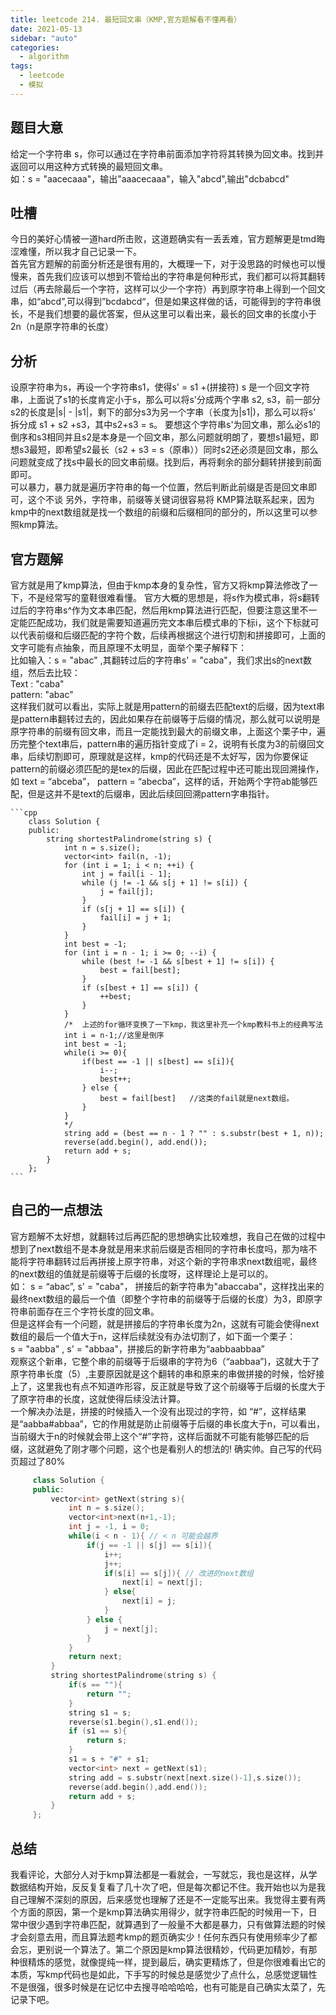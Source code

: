 ```yaml
---
title: leetcode 214. 最短回文串（KMP,官方题解看不懂再看）
date: 2021-05-13
sidebar: "auto"
categories:
  - algorithm
tags:
  - leetcode
  - 模拟
---
```

## 题目大意
给定一个字符串 s，你可以通过在字符串前面添加字符将其转换为回文串。找到并返回可以用这种方式转换的最短回文串。  
如：s = "aacecaaa"，输出"aaacecaaa"，输入"abcd",输出"dcbabcd"

## 吐槽
今日的美好心情被一道hard所击败，这道题确实有一丢丢难，官方题解更是tmd晦涩难懂，所以我才自己记录一下。  
首先官方题解的前面分析还是很有用的，大概理一下，对于没思路的时候也可以慢慢来，首先我们应该可以想到不管给出的字符串是何种形式，我们都可以将其翻转过后（再去除最后一个字符，这样可以少一个字符）再到原字符串上得到一个回文串，如“abcd”,可以得到”bcdabcd“，但是如果这样做的话，可能得到的字符串很长，不是我们想要的最优答案，但从这里可以看出来，最长的回文串的长度小于2n（n是原字符串的长度）
## 分析
   设原字符串为s，再设一个字符串s1，使得s' = s1 +(拼接符) s 是一个回文字符串，上面说了s1的长度肯定小于s，那么可以将s'分成两个字串 s2, s3，前一部分s2的长度是|s| - |s1|，剩下的部分s3为另一个字串（长度为|s1|)，那么可以将s' 拆分成 s1 + s2 +s3，其中s2+s3 = s。 要想这个字符串s'为回文串，那么必s1的倒序和s3相同并且s2是本身是一个回文串，那么问题就明朗了，要想s1最短，即想s3最短，即希望s2最长（s2 + s3 = s（原串））同时s2还必须是回文串，那么问题就变成了找s中最长的回文串前缀。找到后，再将剩余的部分翻转拼接到前面即可。  
   可以暴力，暴力就是遍历字符串的每一个位置，然后判断此前缀是否是回文串即可，这个不谈
   另外，字符串，前缀等关键词很容易将 KMP算法联系起来，因为kmp中的next数组就是找一个数组的前缀和后缀相同的部分的，所以这里可以参照kmp算法。
## 官方题解
官方就是用了kmp算法，但由于kmp本身的复杂性，官方又将kmp算法修改了一下，不是经常写的童鞋很难看懂。 官方大概的思想是，将s作为模式串，将s翻转过后的字符串s^作为文本串匹配，然后用kmp算法进行匹配，但要注意这里不一定能匹配成功，我们就是需要知道遍历完文本串后模式串的下标i，这个下标就可以代表前缀和后缀匹配的字符个数，后续再根据这个进行切割和拼接即可，上面的文字可能有点抽象，而且原理不太明显，面举个栗子解释下：    
比如输入：s = "abac" ,其翻转过后的字符串s' = "caba"，我们求出s的next数组，然后去比较：  
Text :   "caba"  
pattern: "abac"  
这样我们就可以看出，实际上就是用pattern的前缀去匹配text的后缀，因为text串是pattern串翻转过去的，因此如果存在前缀等于后缀的情况，那么就可以说明是原字符串的前缀有回文串，而且一定能找到最大的前缀文串，上面这个栗子中，遍历完整个text串后，pattern串的遍历指针变成了i = 2，说明有长度为3的前缀回文串，后续切割即可，原理就是这样，kmp的代码还是不太好写，因为你要保证pattern的前缀必须匹配的是tex的后缀，因此在匹配过程中还可能出现回溯操作，如 text = “abceba”， pattern = “abecba”，这样的话，开始两个字符ab能够匹配，但是这并不是text的后缀串，因此后续回回溯pattern字串指针。     

    ```cpp
        class Solution {
        public:
            string shortestPalindrome(string s) {
                int n = s.size();
                vector<int> fail(n, -1);
                for (int i = 1; i < n; ++i) {
                    int j = fail[i - 1];
                    while (j != -1 && s[j + 1] != s[i]) {
                        j = fail[j];
                    }
                    if (s[j + 1] == s[i]) {
                        fail[i] = j + 1;
                    }
                }
                int best = -1;
                for (int i = n - 1; i >= 0; --i) {
                    while (best != -1 && s[best + 1] != s[i]) {
                        best = fail[best];
                    }
                    if (s[best + 1] == s[i]) {
                        ++best;
                    }
                }
                /*  上述的for循环变换了一下kmp，我这里补充一个kmp教科书上的经典写法
                int i = n-1;//这里是倒序
                int best = -1;
                while(i >= 0){
                    if(best == -1 || s[best] == s[i]){
                        i--;
                        best++;
                    } else {
                        best = fail[best]   //这类的fail就是next数组。 
                    }
                } 
                */
                string add = (best == n - 1 ? "" : s.substr(best + 1, n));
                reverse(add.begin(), add.end());
                return add + s;
            }
        };
    ```
## 自己的一点想法
   官方题解不太好想，就翻转过后再匹配的思想确实比较难想，我自己在做的过程中想到了next数组不是本身就是用来求前后缀是否相同的字符串长度吗，那为啥不能将字符串翻转过后再拼接上原字符串，对这个新的字符串求next数组呢，最终的next数组的值就是前缀等于后缀的长度呀，这样理论上是可以的。  
   如： s = “abac”, s' = "caba"， 拼接后的新字符串为"abaccaba"，这样找出来的最终next数组的最后一个值（即整个字符串的前缀等于后缀的长度）为3，即原字符串前面存在三个字符长度的回文串。  
   但是这样会有一个问题，就是拼接后的字符串长度为2n，这就有可能会使得next数组的最后一个值大于n，这样后续就没有办法切割了，如下面一个栗子：  
   s = "aabba" , s' = "abbaa"，拼接后的新字符串为“aabbaabbaa”  
   观察这个新串，它整个串的前缀等于后缀串的字符为6（“aabbaa”)，这就大于了原字符串长度（5）,主要原因就是这个翻转的串和原来的串做拼接的时候，恰好接上了，这里我也有点不知道咋形容，反正就是导致了这个前缀等于后缀的长度大于了原字符串的长度，这就使得后续没法计算。  
   一个解决办法是，拼接的时候插入一个没有出现过的字符，如 “#”，这样结果是“aabba#abbaa”，它的作用就是防止前缀等于后缀的串长度大于n，可以看出，当前缀大于n的时候就会带上这个“#”字符，这样后面就不可能有能够匹配的后缀，这就避免了刚才哪个问题，这个也是看别人的想法的! 确实帅。自己写的代码页超过了80%   

   ```cpp
        class Solution {
        public:
            vector<int> getNext(string s){
                int n = s.size();
                vector<int>next(n+1,-1);
                int j = -1, i = 0;
                while(i < n - 1){ // < n 可能会越界
                    if(j == -1 || s[j] == s[i]){
                        i++;
                        j++;
                        if(s[i] == s[j]){ // 改进的next数组
                            next[i] = next[j];
                        } else{
                            next[i] = j;
                        }
                    } else {
                        j = next[j];
                    }
                }
                return next;
            }
            string shortestPalindrome(string s) {
                if(s == ""){
                    return "";
                }
                string s1 = s;
                reverse(s1.begin(),s1.end());
                if (s1 == s){
                    return s;
                }
                s1 = s + "#" + s1;
                vector<int> next = getNext(s1);
                string add = s.substr(next[next.size()-1],s.size());
                reverse(add.begin(),add.end());
                return add + s;
            }
        };
   ```
## 总结
   我看评论，大部分人对于kmp算法都是一看就会，一写就忘，我也是这样，从学数据结构开始，反反复复看了几十次了吧，但是每次都记不住。我开始也以为是我自己理解不深刻的原因，后来感觉也理解了还是不一定能写出来。我觉得主要有两个方面的原因，第一个是kmp算法确实用得少，就字符串匹配的时候用一下，日常中很少遇到字符串匹配，就算遇到了一般量不大都是暴力，只有做算法题的时候才会刻意去用，而且算法题考kmp的题页确实少！任何东西只有使用频率少了都会忘，更别说一个算法了。第二个原因是kmp算法很精妙，代码更加精妙，有那种很精炼的感觉，就像提纯一样，提到最后，确实更精炼了，但是你很难看出它的本质，写kmp代码也是如此，下手写的时候总是感觉少了点什么，总感觉逻辑性不是很强，很多时候是在记忆中去搜寻哈哈哈哈，也有可能是自己确实太菜了，先记录下吧。
    
    
    
    
    
    
    


